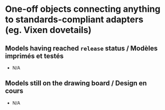 # One-off objects connecting anything to standards-compliant adapters (eg. Vixen dovetails)

## Models having reached `release` status / Modèles imprimés et testés

* N/A

## Models still on the drawing board / Design en cours

* N/A
